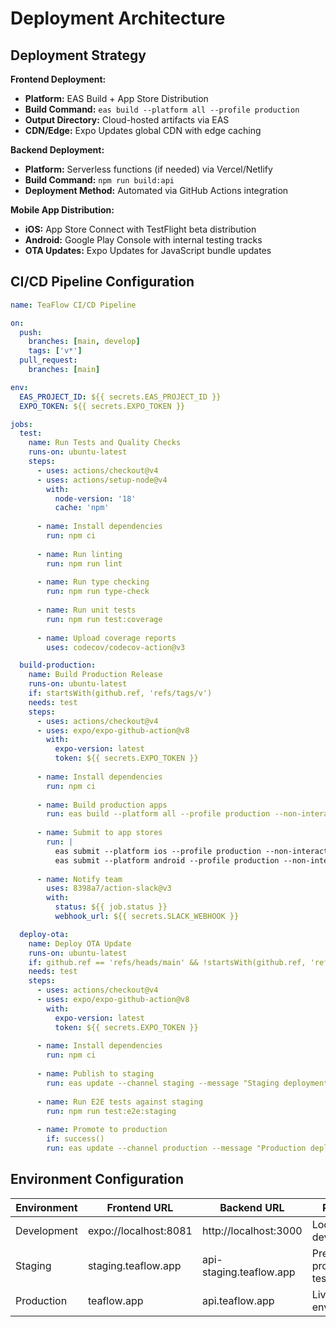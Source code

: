 # Deployment Architecture

## Deployment Strategy

**Frontend Deployment:**
- **Platform:** EAS Build + App Store Distribution
- **Build Command:** `eas build --platform all --profile production`
- **Output Directory:** Cloud-hosted artifacts via EAS
- **CDN/Edge:** Expo Updates global CDN with edge caching

**Backend Deployment:**
- **Platform:** Serverless functions (if needed) via Vercel/Netlify
- **Build Command:** `npm run build:api`
- **Deployment Method:** Automated via GitHub Actions integration

**Mobile App Distribution:**
- **iOS:** App Store Connect with TestFlight beta distribution
- **Android:** Google Play Console with internal testing tracks
- **OTA Updates:** Expo Updates for JavaScript bundle updates

## CI/CD Pipeline Configuration

```yaml
name: TeaFlow CI/CD Pipeline

on:
  push:
    branches: [main, develop]
    tags: ['v*']
  pull_request:
    branches: [main]

env:
  EAS_PROJECT_ID: ${{ secrets.EAS_PROJECT_ID }}
  EXPO_TOKEN: ${{ secrets.EXPO_TOKEN }}

jobs:
  test:
    name: Run Tests and Quality Checks
    runs-on: ubuntu-latest
    steps:
      - uses: actions/checkout@v4
      - uses: actions/setup-node@v4
        with:
          node-version: '18'
          cache: 'npm'
      
      - name: Install dependencies
        run: npm ci
      
      - name: Run linting
        run: npm run lint
      
      - name: Run type checking
        run: npm run type-check
      
      - name: Run unit tests
        run: npm run test:coverage
      
      - name: Upload coverage reports
        uses: codecov/codecov-action@v3

  build-production:
    name: Build Production Release
    runs-on: ubuntu-latest
    if: startsWith(github.ref, 'refs/tags/v')
    needs: test
    steps:
      - uses: actions/checkout@v4
      - uses: expo/expo-github-action@v8
        with:
          expo-version: latest
          token: ${{ secrets.EXPO_TOKEN }}
      
      - name: Install dependencies
        run: npm ci
      
      - name: Build production apps
        run: eas build --platform all --profile production --non-interactive
      
      - name: Submit to app stores
        run: |
          eas submit --platform ios --profile production --non-interactive
          eas submit --platform android --profile production --non-interactive
      
      - name: Notify team
        uses: 8398a7/action-slack@v3
        with:
          status: ${{ job.status }}
          webhook_url: ${{ secrets.SLACK_WEBHOOK }}

  deploy-ota:
    name: Deploy OTA Update
    runs-on: ubuntu-latest
    if: github.ref == 'refs/heads/main' && !startsWith(github.ref, 'refs/tags/')
    needs: test
    steps:
      - uses: actions/checkout@v4
      - uses: expo/expo-github-action@v8
        with:
          expo-version: latest
          token: ${{ secrets.EXPO_TOKEN }}
      
      - name: Install dependencies
        run: npm ci
      
      - name: Publish to staging
        run: eas update --channel staging --message "Staging deployment from ${{ github.sha }}"
      
      - name: Run E2E tests against staging
        run: npm run test:e2e:staging
      
      - name: Promote to production
        if: success()
        run: eas update --channel production --message "Production deployment from ${{ github.sha }}"
```

## Environment Configuration

| Environment | Frontend URL | Backend URL | Purpose |
|-------------|--------------|-------------|---------|
| Development | expo://localhost:8081 | http://localhost:3000 | Local development |
| Staging | staging.teaflow.app | api-staging.teaflow.app | Pre-production testing |
| Production | teaflow.app | api.teaflow.app | Live environment |
